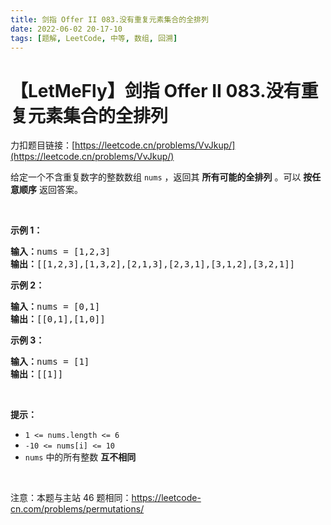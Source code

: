 ```yaml
---
title: 剑指 Offer II 083.没有重复元素集合的全排列
date: 2022-06-02 20-17-10
tags: [题解, LeetCode, 中等, 数组, 回溯]
---
```


# 【LetMeFly】剑指 Offer II 083.没有重复元素集合的全排列

力扣题目链接：[https://leetcode.cn/problems/VvJkup/](https://leetcode.cn/problems/VvJkup/)

<p>给定一个不含重复数字的整数数组 <code>nums</code> ，返回其 <strong>所有可能的全排列</strong> 。可以 <strong>按任意顺序</strong> 返回答案。</p>

<p>&nbsp;</p>

<p><strong>示例 1：</strong></p>

<pre>
<strong>输入：</strong>nums = [1,2,3]
<strong>输出：</strong>[[1,2,3],[1,3,2],[2,1,3],[2,3,1],[3,1,2],[3,2,1]]
</pre>

<p><strong>示例 2：</strong></p>

<pre>
<strong>输入：</strong>nums = [0,1]
<strong>输出：</strong>[[0,1],[1,0]]
</pre>

<p><strong>示例 3：</strong></p>

<pre>
<strong>输入：</strong>nums = [1]
<strong>输出：</strong>[[1]]
</pre>

<p>&nbsp;</p>

<p><strong>提示：</strong></p>

<ul>
	<li><code>1 &lt;= nums.length &lt;= 6</code></li>
	<li><code>-10 &lt;= nums[i] &lt;= 10</code></li>
	<li><code>nums</code> 中的所有整数 <strong>互不相同</strong></li>
</ul>

<p>&nbsp;</p>

<p><meta charset="UTF-8" />注意：本题与主站 46&nbsp;题相同：<a href="https://leetcode-cn.com/problems/permutations/">https://leetcode-cn.com/problems/permutations/</a>&nbsp;</p>


    